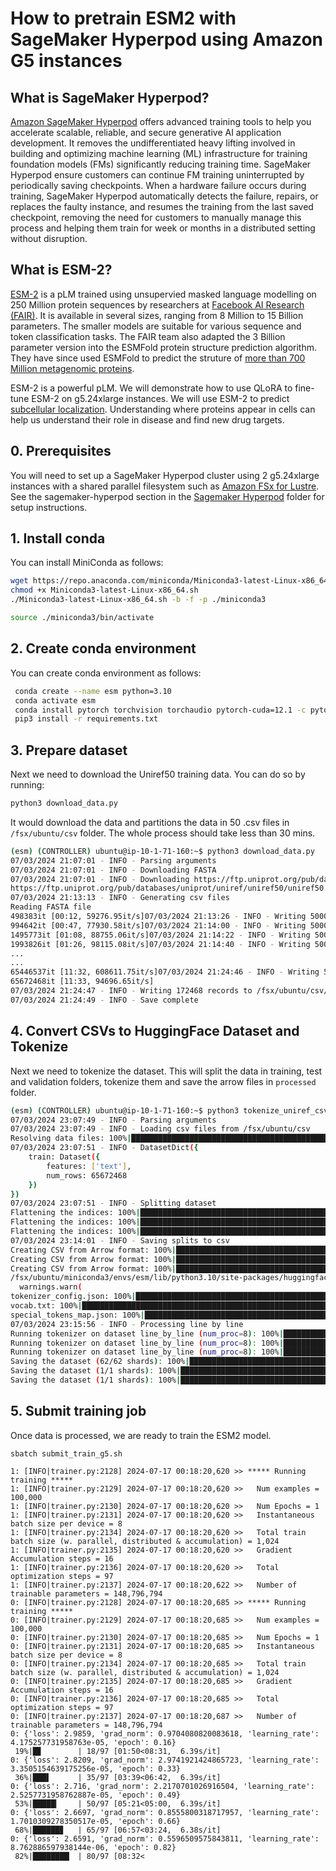 # How to pretrain ESM2 with SageMaker Hyperpod using Amazon G5 instances

## What is SageMaker Hyperpod?
[Amazon SageMaker Hyperpod](https://aws.amazon.com/sagemaker/hyperpod/) offers advanced training tools to help you accelerate scalable, reliable, and secure generative AI application development. It removes the undifferentiated heavy lifting involved in building and optimizing machine learning (ML) infrastructure for training foundation models (FMs) significantly reducing training time. SageMaker Hyperpod ensure customers can continue FM training uninterrupted by periodically saving checkpoints. When a hardware failure occurs during training, SageMaker Hyperpod automatically detects the failure, repairs, or replaces the faulty instance, and resumes the training from the last saved checkpoint, removing the need for customers to manually manage this process and helping them train for week or months in a distributed setting without disruption.


## What is ESM-2?
[ESM-2](https://www.biorxiv.org/content/10.1101/2022.07.20.500902v1) is a pLM trained using unsupervied masked language modelling on 250 Million protein sequences by researchers at [Facebook AI Research (FAIR)](https://www.biorxiv.org/content/10.1101/2022.07.20.500902v1). It is available in several sizes, ranging from 8 Million to 15 Billion parameters. The smaller models are suitable for various sequence and token classification tasks. The FAIR team also adapted the 3 Billion parameter version into the ESMFold protein structure prediction algorithm. They have since used ESMFold to predict the struture of [more than 700 Million metagenomic proteins](https://esmatlas.com/about).

ESM-2 is a powerful pLM. We will demonstrate how to use QLoRA to fine-tune ESM-2 on g5.24xlarge instances. We will use ESM-2 to predict [subcellular localization](https://academic.oup.com/nar/article/50/W1/W228/6576357?login=false). Understanding where proteins appear in cells can help us understand their role in disease and find new drug targets.

## 0. Prerequisites
You will need to set up a SageMaker Hyperpod cluster using 2 g5.24xlarge instances with a shared parallel filesystem such as [Amazon FSx for Lustre](https://docs.aws.amazon.com/fsx/latest/LustreGuide/getting-started.html).  See the sagemaker-hyperpod section in the [Sagemaker Hyperpod](https://github.com/aws-samples/awsome-distributed-training/tree/main/1.architectures/5.sagemaker-hyperpod) folder for setup instructions.  

## 1. Install conda

You can install MiniConda as follows:

```bash
wget https://repo.anaconda.com/miniconda/Miniconda3-latest-Linux-x86_64.sh
chmod +x Miniconda3-latest-Linux-x86_64.sh
./Miniconda3-latest-Linux-x86_64.sh -b -f -p ./miniconda3

source ./miniconda3/bin/activate
```
## 2. Create conda environment

You can create conda environment as follows:

```bash
 conda create --name esm python=3.10
 conda activate esm
 conda install pytorch torchvision torchaudio pytorch-cuda=12.1 -c pytorch -c nvidia
 pip3 install -r requirements.txt
```

## 3. Prepare dataset

Next we need to download the Uniref50 training data. You can do so by running:

```bash
python3 download_data.py
```
It would download the data and partitions the data in 50 .csv files in `/fsx/ubuntu/csv` folder. The whole process should take less than 30 mins.

```bash
(esm) (CONTROLLER) ubuntu@ip-10-1-71-160:~$ python3 download_data.py
07/03/2024 21:07:01 - INFO - Parsing arguments
07/03/2024 21:07:01 - INFO - Downloading FASTA
07/03/2024 21:07:01 - INFO - Downloading https://ftp.uniprot.org/pub/databases/uniprot/uniref/uniref50/uniref50.fasta.gz to /fsx/ubuntu/tmp9kq51ybi/fasta
https://ftp.uniprot.org/pub/databases/uniprot/uniref/uniref50/uniref50.fasta.gz: 100%|████████████████████████████████████████████████████████████████████████████████| 12.8G/12.8G [06:11<00:00, 36.8MB/s]
07/03/2024 21:13:13 - INFO - Generating csv files
Reading FASTA file
498383it [00:12, 59276.95it/s]07/03/2024 21:13:26 - INFO - Writing 500000 records to /fsx/ubuntu/csv/x000.csv
994642it [00:47, 77930.58it/s]07/03/2024 21:14:00 - INFO - Writing 500000 records to /fsx/ubuntu/csv/x001.csv
1495773it [01:08, 88755.06it/s]07/03/2024 21:14:22 - INFO - Writing 500000 records to /fsx/ubuntu/csv/x002.csv
1993826it [01:26, 98115.08it/s]07/03/2024 21:14:40 - INFO - Writing 500000 records to /fsx/ubuntu/csv/x003.csv
...
...
65446537it [11:32, 608611.75it/s]07/03/2024 21:24:46 - INFO - Writing 500000 records to /fsx/ubuntu/csv/x130.csv
65672468it [11:33, 94696.65it/s]
07/03/2024 21:24:47 - INFO - Writing 172468 records to /fsx/ubuntu/csv/x131.csv
07/03/2024 21:24:49 - INFO - Save complete
```

## 4. Convert CSVs to HuggingFace Dataset and Tokenize

Next we need to tokenize the dataset. This will split the data in training, test and validation folders, tokenize them and save the arrow files in `processed` folder.

```bash
(esm) (CONTROLLER) ubuntu@ip-10-1-71-160:~$ python3 tokenize_uniref_csv.py
07/03/2024 23:07:49 - INFO - Parsing arguments
07/03/2024 23:07:49 - INFO - Loading csv files from /fsx/ubuntu/csv
Resolving data files: 100%|██████████████████████████████████████████████████████████████████████████████████████████████████████████████████████████████████████████| 132/132 [00:00<00:00, 356272.93it/s]
07/03/2024 23:07:51 - INFO - DatasetDict({
    train: Dataset({
        features: ['text'],
        num_rows: 65672468
    })
})
07/03/2024 23:07:51 - INFO - Splitting dataset
Flattening the indices: 100%|████████████████████████████████████████████████████████████████████████████████████████████████████████████████████████| 10000000/10000000 [06:02<00:00, 27582.63 examples/s]
Flattening the indices: 100%|██████████████████████████████████████████████████████████████████████████████████████████████████████████████████████████████| 50000/50000 [00:00<00:00, 59268.14 examples/s]
Flattening the indices: 100%|██████████████████████████████████████████████████████████████████████████████████████████████████████████████████████████████| 50000/50000 [00:00<00:00, 62442.35 examples/s]
07/03/2024 23:14:01 - INFO - Saving splits to csv
Creating CSV from Arrow format: 100%|████████████████████████████████████████████████████████████████████████████████████████████████████████████████████████████████| 10000/10000 [01:51<00:00, 89.70ba/s]
Creating CSV from Arrow format: 100%|██████████████████████████████████████████████████████████████████████████████████████████████████████████████████████████████████████| 50/50 [00:00<00:00, 89.99ba/s]
Creating CSV from Arrow format: 100%|██████████████████████████████████████████████████████████████████████████████████████████████████████████████████████████████████████| 50/50 [00:00<00:00, 89.29ba/s]
/fsx/ubuntu/miniconda3/envs/esm/lib/python3.10/site-packages/huggingface_hub/file_download.py:1132: FutureWarning: `resume_download` is deprecated and will be removed in version 1.0.0. Downloads always resume when possible. If you want to force a new download, use `force_download=True`.
  warnings.warn(
tokenizer_config.json: 100%|█████████████████████████████████████████████████████████████████████████████████████████████████████████████████████████████████████████████| 95.0/95.0 [00:00<00:00, 949kB/s]
vocab.txt: 100%|████████████████████████████████████████████████████████████████████████████████████████████████████████████████████████████████████████████████████████| 93.0/93.0 [00:00<00:00, 1.09MB/s]
special_tokens_map.json: 100%|████████████████████████████████████████████████████████████████████████████████████████████████████████████████████████████████████████████| 125/125 [00:00<00:00, 1.55MB/s]
07/03/2024 23:15:56 - INFO - Processing line by line
Running tokenizer on dataset line_by_line (num_proc=8): 100%|█████████████████████████████████████████████████████████████████████████████████████████| 10000000/10000000 [23:46<00:00, 7008.67 examples/s]
Running tokenizer on dataset line_by_line (num_proc=8): 100%|████████████████████████████████████████████████████████████████████████████████████████████████| 50000/50000 [00:57<00:00, 870.72 examples/s]
Running tokenizer on dataset line_by_line (num_proc=8): 100%|███████████████████████████████████████████████████████████████████████████████████████████████| 50000/50000 [00:08<00:00, 5695.93 examples/s]
Saving the dataset (62/62 shards): 100%|████████████████████████████████████████████████████████████████████████████████████████████████████████████| 10000000/10000000 [00:55<00:00, 180076.96 examples/s]
Saving the dataset (1/1 shards): 100%|████████████████████████████████████████████████████████████████████████████████████████████████████████████████████| 50000/50000 [00:00<00:00, 177160.38 examples/s]
Saving the dataset (1/1 shards): 100%|████████████████████████████████████████████████████████████████████████████████████████████████████████████████████| 50000/50000 [00:00<00:00, 182452.27 examples/s]
```

## 5. Submit training job

Once data is processed, we are ready to train the ESM2 model.

```
sbatch submit_train_g5.sh
```

```
1: [INFO|trainer.py:2128] 2024-07-17 00:18:20,620 >> ***** Running training *****
1: [INFO|trainer.py:2129] 2024-07-17 00:18:20,620 >>   Num examples = 100,000
1: [INFO|trainer.py:2130] 2024-07-17 00:18:20,620 >>   Num Epochs = 1
1: [INFO|trainer.py:2131] 2024-07-17 00:18:20,620 >>   Instantaneous batch size per device = 8
1: [INFO|trainer.py:2134] 2024-07-17 00:18:20,620 >>   Total train batch size (w. parallel, distributed & accumulation) = 1,024
1: [INFO|trainer.py:2135] 2024-07-17 00:18:20,620 >>   Gradient Accumulation steps = 16
1: [INFO|trainer.py:2136] 2024-07-17 00:18:20,620 >>   Total optimization steps = 97
1: [INFO|trainer.py:2137] 2024-07-17 00:18:20,622 >>   Number of trainable parameters = 148,796,794
0: [INFO|trainer.py:2128] 2024-07-17 00:18:20,685 >> ***** Running training *****
0: [INFO|trainer.py:2129] 2024-07-17 00:18:20,685 >>   Num examples = 100,000
0: [INFO|trainer.py:2130] 2024-07-17 00:18:20,685 >>   Num Epochs = 1
0: [INFO|trainer.py:2131] 2024-07-17 00:18:20,685 >>   Instantaneous batch size per device = 8
0: [INFO|trainer.py:2134] 2024-07-17 00:18:20,685 >>   Total train batch size (w. parallel, distributed & accumulation) = 1,024
0: [INFO|trainer.py:2135] 2024-07-17 00:18:20,685 >>   Gradient Accumulation steps = 16
0: [INFO|trainer.py:2136] 2024-07-17 00:18:20,685 >>   Total optimization steps = 97
0: [INFO|trainer.py:2137] 2024-07-17 00:18:20,687 >>   Number of trainable parameters = 148,796,794
0: {'loss': 2.9859, 'grad_norm': 0.9704080820083618, 'learning_rate': 4.175257731958763e-05, 'epoch': 0.16}
 19%|█▊        | 18/97 [01:50<08:31,  6.39s/it]
0: {'loss': 2.8209, 'grad_norm': 2.9741921424865723, 'learning_rate': 3.3505154639175256e-05, 'epoch': 0.33}
 36%|███▌      | 35/97 [03:39<06:42,  6.39s/it]
0: {'loss': 2.716, 'grad_norm': 2.2170701026916504, 'learning_rate': 2.5257731958762887e-05, 'epoch': 0.49}
 53%|█████▎    | 50/97 [05:21<05:00,  6.39s/it]
0: {'loss': 2.6697, 'grad_norm': 0.8555800318717957, 'learning_rate': 1.7010309278350517e-05, 'epoch': 0.66}
 68%|██████▊   | 65/97 [06:57<03:24,  6.38s/it]
0: {'loss': 2.6591, 'grad_norm': 0.5596509575843811, 'learning_rate': 8.762886597938144e-06, 'epoch': 0.82}
 82%|████████▏ | 80/97 [08:32<

```








